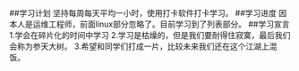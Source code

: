 ##学习计划
坚持每周每天平均一小时，使用打卡软件打卡学习。
##学习进度
因本人是运维工程师，前面linux部分忽略了。目前学习到了列表部分。
##学习宣言
1.学会在碎片化的时间中学习
2.学习是枯燥的，但是我们要耐得住寂寞，最后我们会称为参天大树。
3.希望和同学们打成一片，比较未来我们还在这个江湖上混饭。
